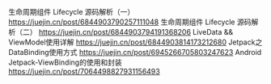 生命周期组件 Lifecycle 源码解析（一） https://juejin.cn/post/6844903790257111048
生命周期组件 Lifecycle 源码解析（二） https://juejin.cn/post/6844903794191368206
LiveData && ViewModel使用详解 https://juejin.cn/post/6844903814173212680
Jetpack之DataBinding使用方式 https://juejin.cn/post/6945266705803247623
Android Jetpack-ViewBinding的使用和封装 https://juejin.cn/post/7064498827931156493
